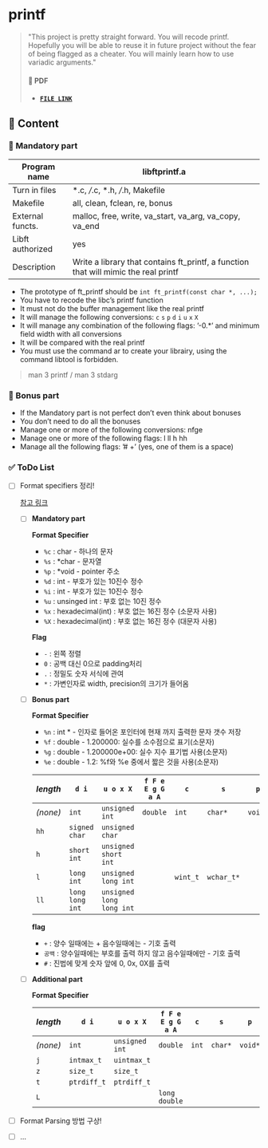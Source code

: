 # printf

> "This project is pretty straight forward. You will recode printf. Hopefully you will be able to reuse it in future project without the fear of being flagged as a cheater. You will mainly learn how to use variadic arguments."
>
> #### 📝 PDF
>
> - [**`FILE LINK`**](../pdf/en.subject-ft_printf.pdf)

## 🚀 Content

### 🚩 Mandatory part

| Program name     | libftprintf.a                                                |
| ---------------- | ------------------------------------------------------------ |
| Turn in files    | *.c, */*.c, *.h, */*.h, Makefile                             |
| Makefile         | all, clean, fclean, re, bonus                                |
| External functs. | malloc, free, write, va_start, va_arg, va_copy, va_end       |
| Libft authorized | yes                                                          |
| Description      | Write a library that contains ft_printf, a function that will mimic the real printf |

- The prototype of ft_printf should be `int ft_printf(const char *, ...);`
- You have to recode the libc’s printf function
- It must not do the buffer management like the real printf
- It will manage the following conversions: `c` `s` `p` `d` `i` `u` `x` `X`
- It will manage any combination of the following flags: ’-0.*’ and minimum field width with all conversions
- It will be compared with the real printf
- You must use the command ar to create your librairy, using the command libtool is forbidden.

> man 3 printf / man 3 stdarg

### 🚩 Bonus part

- If the Mandatory part is not perfect don’t even think about bonuses
- You don’t need to do all the bonuses
- Manage one or more of the following conversions: nfge
- Manage one or more of the following flags: l ll h hh
- Manage all the following flags: ’# +’ (yes, one of them is a space)

### ✅ ToDo List

- [ ] Format specifiers 정리!

  [참고 링크](https://dojang.io/mod/page/view.php?id=736)

  - [ ] **Mandatory part**

    **Format Specifier**

      - `%c` : char - 하나의 문자
      - `%s` : *char - 문자열
      - `%p` : *void - pointer 주소
      - `%d` : int - 부호가 있는 10진수 정수
      - `%i` : int - 부호가 있는 10진수 정수
      - `%u` : unsinged int : 부호 없는 10진 정수
      - `%x` : hexadecimal(int) : 부호 없는 16진 정수 (소문자 사용)
      - `%X` : hexadecimal(int) : 부호 없는 16진 정수 (대문자 사용)

    **Flag**

    - `-` : 왼쪽 정렬
    - `0` : 공백 대신 0으로 padding처리
    - `.` : 정밀도 숫자 서식에 관여
    - `*` : 가변인자로 width, precision의 크기가 들어옴

  - [ ] **Bonus part**

    **Format Specifier**

      - `%n` : int * - 인자로 들어온 포인터에 현재 까지 출력한 문자 갯수 저장
      - `%f` : double - 1.200000: 실수를 소수점으로 표기(소문자)
      - `%g` : double - 1.200000e+00: 실수 지수 표기법 사용(소문자)
      - `%e` : double - 1.2: %f와 %e 중에서 짧은 것을 사용(소문자)

    | *length* | `d i`           | `u o x X`                | `f F e E g G a A` | `c`      | `s`        | `p`     | `n`              |
    | -------- | --------------- | ------------------------ | ----------------- | -------- | ---------- | ------- | ---------------- |
    | *(none)* | `int`           | `unsigned int`           | `double`          | `int`    | `char*`    | `void*` | `int*`           |
    | `hh`     | `signed char`   | `unsigned char`          |                   |          |            |         | `signed char*`   |
    | `h`      | `short int`     | `unsigned short int`     |                   |          |            |         | `short int*`     |
    | `l`      | `long int`      | `unsigned long int`      |                   | `wint_t` | `wchar_t*` |         | `long int*`      |
    | `ll`     | `long long int` | `unsigned long long int` |                   |          |            |         | `long long int*` |

    **flag**

    - `+` : 양수 일때에는 + 음수일때에는 - 기호 출력
    - `공백` :  양수일때에는 부호를 출력 하지 않고 음수일때에만 - 기호 출력
    - `#` : 진법에 맞게 숫자 앞에 0, 0x, 0X를 출력

  - [ ] **Additional part**

    **Format Specifier**

    | *length* | `d i`       | `u o x X`      | `f F e E g G a A` | `c`   | `s`     | `p`     | `n`          |
    | -------- | ----------- | -------------- | ----------------- | ----- | ------- | ------- | ------------ |
    | *(none)* | `int`       | `unsigned int` | `double`          | `int` | `char*` | `void*` | `int*`       |
    | `j`      | `intmax_t`  | `uintmax_t`    |                   |       |         |         | `intmax_t*`  |
    | `z`      | `size_t`    | `size_t`       |                   |       |         |         | `size_t*`    |
    | `t`      | `ptrdiff_t` | `ptrdiff_t`    |                   |       |         |         | `ptrdiff_t*` |
    | `L`      |             |                | `long double`     |       |         |         |              |

- [ ] Format Parsing 방법 구상!

- [ ] ...

